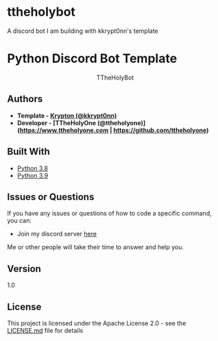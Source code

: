 # ttheholybot
A discord bot I am building with kkrypt0nn's template
# Python Discord Bot Template
<p align="center">
 TTheHolyBot
</p>

## Authors
* **Template - [Krypton (@kkrypt0nn)](https://github.com/kkrypt0nn)**
* **Developer - [TTheHolyOne (@ttheholyone)](https://www.ttheholyone.com | https://github.com/ttheholyone)**

## Built With

* [Python 3.8](https://www.python.org/)
* [Python 3.9](https://www.python.org/)

## Issues or Questions

If you have any issues or questions of how to code a specific command, you can:

* Join my discord server [here](https://discord.gg/ebeAytzSeH)

Me or other people will take their time to answer and help you.

## Version
1.0
## License

This project is licensed under the Apache License 2.0 - see the [LICENSE.md](LICENSE.md) file for details
